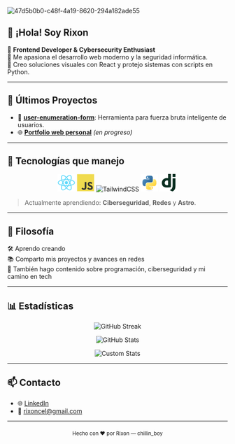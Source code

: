 <!-- Banner principal con tu nombre y especialidades -->

![47d5b0b0-c48f-4a19-8620-294a182ade55](https://github.com/user-attachments/assets/5a90af84-c53f-48ce-8e52-c5791d7c2e66)


## 👋 ¡Hola! Soy Rixon


🔹 **Frontend Developer & Cybersecurity Enthusiast**  
🔹 Me apasiona el desarrollo web moderno y la seguridad informática.  
🔹 Creo soluciones visuales con React y protejo sistemas con scripts en Python.

---

## 🚀 Últimos Proyectos

- 🔐 [**user-enumeration-form**](https://github.com/rixon33/user-enumeration-form): Herramienta para fuerza bruta inteligente de usuarios.
- 🌐 [**Portfolio web personal**](https://github.com/rixon33/portfolio) *(en progreso)*

---

## 🧠 Tecnologías que manejo

<p align="center">
  <img src="https://raw.githubusercontent.com/devicons/devicon/master/icons/react/react-original.svg" alt="React" width="40"/>
  <img src="https://raw.githubusercontent.com/devicons/devicon/master/icons/javascript/javascript-original.svg" alt="JavaScript" width="40"/>
  <img src="https://www.vectorlogo.zone/logos/tailwindcss/tailwindcss-icon.svg" alt="TailwindCSS" width="40"/>
  <img src="https://raw.githubusercontent.com/devicons/devicon/master/icons/python/python-original.svg" alt="Python" width="40"/>
  <img src="https://raw.githubusercontent.com/devicons/devicon/master/icons/django/django-plain.svg" alt="Django" width="40"/>
</p>

> Actualmente aprendiendo: **Ciberseguridad**, **Redes** y **Astro**.

---

## 🎯 Filosofía

🛠️ Aprendo creando  
📚 Comparto mis proyectos y avances en redes  
🎥 También hago contenido sobre programación, ciberseguridad y mi camino en tech

---

## 📊 Estadísticas

<p align="center">
  <img src="https://github-readme-streak-stats.herokuapp.com?user=rixon33&theme=dark-minimalist&locale=es&short_numbers=true" alt="GitHub Streak" />
</p>

<p align="center">
  <img src="https://github-readme-stats.vercel.app/api?username=rixon33&show_icons=true&theme=radical" alt="GitHub Stats" />
</p>

<p align="center">
  <img src="https://raw.githubusercontent.com/rixon33/rixon33/main/assets/stats_custom.png" alt="Custom Stats" width="420"/>
</p>

---

## 📫 Contacto

- 🌐 [LinkedIn](https://www.linkedin.com/in/rixon33)
- 📧 rixoncel@gmail.com

---

<!-- Créditos -->
<p align="center">
  <sub>Hecho con ❤️ por Rixon — chillin_boy</sub>
</p>
